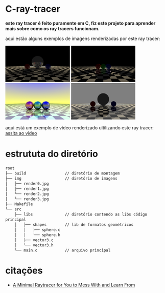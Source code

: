 # C-ray-tracer
**este ray tracer é feito puramente em C, fiz este projeto para aprender mais sobre como os ray tracers funcionam.**

aqui estão alguns exemplos de imagens renderizadas por este ray tracer:

<p float="left">
    <img src="img/render0.jpg" style="width: 40%">
    <img src="img/render1.jpg" style="width: 40%">
    <img src="img/render2.jpg" style="width: 40%">
    <img src="img/render3.jpg" style="width: 40%">
</p>

aqui está um exemplo de vídeo renderizado ultilizando este ray tracer:
<a href="https://github.com/joao-g33/C-ray-tracer/blob/main/render.mp4">assita ao video</a>

# estrututa do diretório
```
root
├── build                 // diretório de montagem
├── img                   // diretório de imagens
│   ├── render0.jpg
│   ├── render1.jpg
│   └── render2.jpg
│   └── render3.jpg
├── Makefile
└── src
    ├── libs              // diretório contendo as libs código principal
    │   ├── shapes        // lib de formatos geométricos
    │   │   ├── sphere.c
    │   │   └── sphere.h
    │   ├── vector3.c
    │   └── vector3.h
    └── main.c            // arquivo principal
```

# citações
<ul>
<li><a href="https://medium.com/swlh/a-minimal-raytracer-for-you-to-mess-with-and-learn-from-4502115519cc">A Minimal Raytracer for You to Mess With and Learn From</a></li>
</ul>
